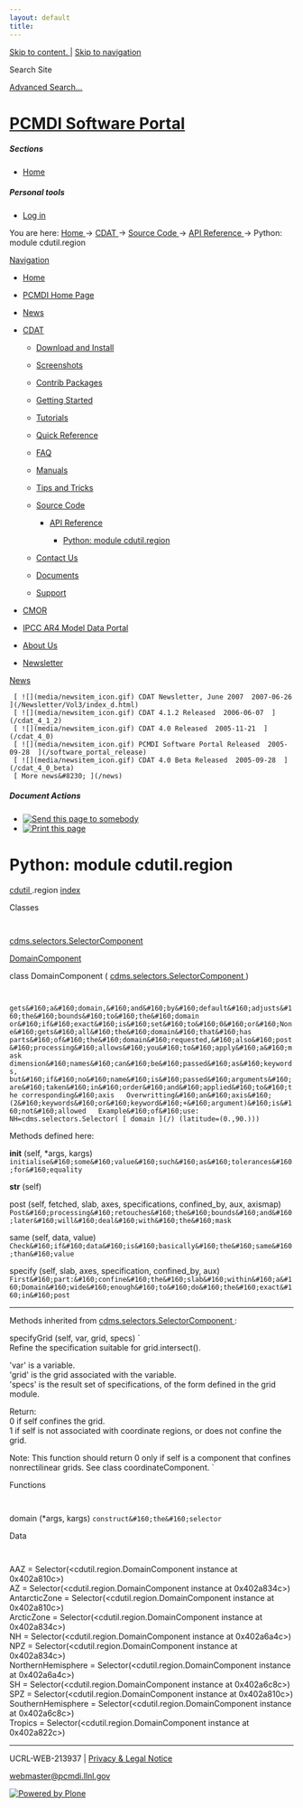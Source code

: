 ```yaml
---
layout: default
title:
---
```


 [ Skip to content. ](/cdat/source/api-reference/cdutil.region.html) | [ Skip
to navigation ](/cdat/source/api-reference/cdutil.region.html)

Search Site

[ Advanced Search&#8230; ](/search_form)

#  [ PCMDI Software Portal ](/)

#####  Sections

  * [ Home ](/)

#####  Personal tools

  * [ Log in ](/login_form)

You are here:  [ Home ](/) -> [ CDAT ](/cdat) -> [ Source Code ](/cdat/source)
-> [ API Reference ](/cdat/source/api-reference) -> Python: module
cdutil.region

[ Navigation ](/sitemap)

    

  * [ Home ](/)

  * [ PCMDI Home Page ](/)

  * [ News ](/news)

  * [ CDAT ](/cdat)

    * [ Download and Install ](/cdat/download)

    * [ Screenshots ](/cdat/screenshots)

    * [ Contrib Packages ](/cdat/contrib)

    * [ Getting Started ](/cdat/getting_started)

    * [ Tutorials ](/cdat/tutorials)

    * [ Quick Reference ](/cdat/quick_reference)

    * [ FAQ ](/cdat/FAQ)

    * [ Manuals ](/cdat/manuals)

    * [ Tips and Tricks ](/cdat/tips_and_tricks)

    * [ Source Code ](/cdat/source)

      * [ API Reference ](/cdat/source/api-reference)

        * [ Python: module cdutil.region ](/cdat/source/api-reference/cdutil.region.html)

    * [ Contact Us ](/cdat/contact-us)

    * [ Documents ](/cdat/docs)

    * [ Support ](/cdat/support)

  * [ CMOR ](/cmor)

  * [ IPCC AR4 Model Data Portal ](/esg_data_portal)

  * [ About Us ](/about)

  * [ Newsletter ](/Newsletter)

[ News ](/news)

     [ ![](media/newsitem_icon.gif) CDAT Newsletter, June 2007  2007-06-26  ](/Newsletter/Vol3/index_d.html)
     [ ![](media/newsitem_icon.gif) CDAT 4.1.2 Released  2006-06-07  ](/cdat_4_1_2)
     [ ![](media/newsitem_icon.gif) CDAT 4.0 Released  2005-11-21  ](/cdat_4_0)
     [ ![](media/newsitem_icon.gif) PCMDI Software Portal Released  2005-09-28  ](/software_portal_release)
     [ ![](media/newsitem_icon.gif) CDAT 4.0 Beta Released  2005-09-28  ](/cdat_4_0_beta)
     [ More news&#8230; ](/news)

#####  Document Actions

  * [ ![Send this page to somebody](media/mail_icon.gif) ](/cdat/source/api-reference/cdutil.region.html/sendto_form)
  * [ ![Print this page](media/print_icon.gif) ](/this.print\(\))

#  Python: module cdutil.region

  
  
 [ cdutil  ](/cdutil.html) .region 
[ index ](/)  

  
 Classes 

` `

[ cdms.selectors.SelectorComponent ](/cdms.selectors.html)

    

[ DomainComponent ](/cdutil.region.html)

  
class  DomainComponent  ( [ cdms.selectors.SelectorComponent
](/cdms.selectors.html) )

` `

` gets&#160;a&#160;domain,&#160;and&#160;by&#160;default&#160;adjusts&#160;the&#160;bounds&#160;to&#160;the&#160;domain  
or&#160;if&#160;exact&#160;is&#160;set&#160;to&#160;0&#160;or&#160;None&#160;gets&#160;all&#160;the&#160;domain&#160;that&#160;has  
parts&#160;of&#160;the&#160;domain&#160;requested,&#160;also&#160;post&#160;processing&#160;allows&#160;you&#160;to&#160;apply&#160;a&#160;mask  
dimension&#160;names&#160;can&#160;be&#160;passed&#160;as&#160;keywords,  
but&#160;if&#160;no&#160;name&#160;is&#160;passed&#160;arguments&#160;are&#160;taken&#160;in&#160;order&#160;and&#160;applied&#160;to&#160;the
corresponding&#160;axis  
Overwritting&#160;an&#160;axis&#160;(2&#160;keywords&#160;or&#160;keyword&#160;+&#160;argument)&#160;is&#160;not&#160;allowed  
Example&#160;of&#160;use:  
NH=cdms.selectors.Selector( [ domain ](/) (latitude=(0.,90.)))  
`

Methods defined here:  

 __init__  (self, *args, kargs) 
     ` initialise&#160;some&#160;value&#160;such&#160;as&#160;tolerances&#160;for&#160;equality `

 __str__  (self) 

 post  (self, fetched, slab, axes, specifications, confined_by, aux, axismap) 
     ` Post&#160;processing&#160;retouches&#160;the&#160;bounds&#160;and&#160;later&#160;will&#160;deal&#160;with&#160;the&#160;mask `

 same  (self, data, value) 
     ` Check&#160;if&#160;data&#160;is&#160;basically&#160;the&#160;same&#160;than&#160;value `

 specify  (self, slab, axes, specification, confined_by, aux) 
     ` First&#160;part:&#160;confine&#160;the&#160;slab&#160;within&#160;a&#160;Domain&#160;wide&#160;enough&#160;to&#160;do&#160;the&#160;exact&#160;in&#160;post `

* * *

Methods inherited from [ cdms.selectors.SelectorComponent
](/cdms.selectors.html) :  

 specifyGrid  (self, var, grid, specs) 
     ` Refine&#160;the&#160;specification&#160;suitable&#160;for&#160;grid.intersect().   
  
'var'&#160;is&#160;a&#160;variable.  
'grid'&#160;is&#160;the&#160;grid&#160;associated&#160;with&#160;the&#160;variable.  
'specs'&#160;is&#160;the&#160;result&#160;set&#160;of&#160;specifications,&#160;of&#160;the&#160;form&#160;defined&#160;in&#160;the&#160;grid
module.  
  
Return:  
0&#160;if&#160;self&#160;confines&#160;the&#160;grid.  
1&#160;if&#160;self&#160;is&#160;not&#160;associated&#160;with&#160;coordinate&#160;regions,&#160;or&#160;does&#160;not&#160;confine&#160;the
grid.  
  
Note:&#160;This&#160;function&#160;should&#160;return&#160;0&#160;only&#160;if&#160;self&#160;is&#160;a&#160;component&#160;that&#160;confines  
nonrectilinear&#160;grids.&#160;See&#160;class&#160;coordinateComponent. `

  
 Functions 

` `

 domain  (*args, kargs) 
     ` construct&#160;the&#160;selector `

  
 Data 

` `

 AAZ  = Selector(<cdutil.region.DomainComponent instance at 0x402a810c>)   
 AZ  = Selector(<cdutil.region.DomainComponent instance at 0x402a834c>)   
 AntarcticZone  = Selector(<cdutil.region.DomainComponent instance at 0x402a810c>)   
 ArcticZone  = Selector(<cdutil.region.DomainComponent instance at 0x402a834c>)   
 NH  = Selector(<cdutil.region.DomainComponent instance at 0x402a6a4c>)   
 NPZ  = Selector(<cdutil.region.DomainComponent instance at 0x402a834c>)   
 NorthernHemisphere  = Selector(<cdutil.region.DomainComponent instance at 0x402a6a4c>)   
 SH  = Selector(<cdutil.region.DomainComponent instance at 0x402a6c8c>)   
 SPZ  = Selector(<cdutil.region.DomainComponent instance at 0x402a810c>)   
 SouthernHemisphere  = Selector(<cdutil.region.DomainComponent instance at 0x402a6c8c>)   
 Tropics  = Selector(<cdutil.region.DomainComponent instance at 0x402a822c>) 

* * *

UCRL-WEB-213937 | [ Privacy & Legal Notice ](/disclaimer.html)

[ webmaster@pcmdi.llnl.gov ](/webmaster@pcmdi.llnl.gov)

[ ![Powered by Plone](media/plone_powered.gif) ](/)

